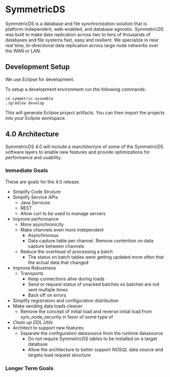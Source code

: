 # SymmetricDS
SymmetricDS is a database and file synchronization solution that is platform-independent, web-enabled, and database agnostic.  SymmetricDS was built to make data replication across two to tens of thousands of databases and file systems fast, easy and resilient.  We specialize in near real time, bi-directional data replication across large node networks over the WAN or LAN.

## Development Setup
We use Eclipse for development.

To setup a development environment run the following commands:
```
cd symmetric-assemble
./gradlew develop
```

This will generate Eclipse project artifacts.  You can then import the projects into your Eclipse workspace.

## 4.0 Architecture

SymmetricDS 4.0 will include a rearchitecture of some of the SymmetricDS software layers to enable new features and provide optimizations for performance and usability.

### Immediate Goals
These are goals for the 4.0 release.
* Simplify Code Struture
* Simplify Service APIs
  * Java Services
  * REST
  * Allow curl to be used to manage servers
* Improve performance
  * More asynchronicity
  * Make channels even more independent  
    * Asynchronous
    * Data capture table per channel.  Remove contention on data capture between channels
  * Reduce the overhead of processing a batch
    * The status on batch tables were getting updated more often that the actual data that changed
* Improve Robustness
  * Transports 
    * Keep connections alive during loads
    * Send or request status of unacked batches so batches are not sent multiple times
    * Back off on errors
 * Simplify registration and configuration distribution
 * Make sending data loads cleaner
   * Remove the concept of initial load and reverse initial load from sym_node_security in favor of some type of 
 * *Clean up DDL Utils*
* Architect to support new features
  * Separate the configuration datasource from the runtime datasource
    * Do not require SymmetricDS tables to be installed on a target database
    * Allow the architecture to better support *NOSQL* data source and targets
load request structure

### Longer Term Goals


